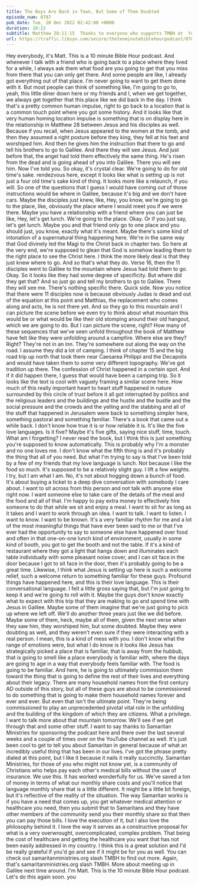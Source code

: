 ```yaml
---
title: The Boys Are Back in Town, But Some of Them Doubted
episode_num: 0787
pub_date: Tue, 20 Dec 2022 02:42:00 +0000
duration: 10:22
subtitle: Matthew 28:11-15  Thanks to everyone who supports TMBH at  You're the reason we can all do this together!  Music written and performed by 
url: https://traffic.libsyn.com/secure/thetenminutebiblehourpodcast/0787_-_The_Boys_Are_Back_in_Town_But_Some_of_Them_Doubted.mp3
---
```


 Hey everybody, it's Matt. This is a 10 minute Bible Hour podcast. And whenever I talk with a friend who is going back to a place where they lived for a while, I always ask them what food are you going to get that you miss from there that you can only get there. And some people are like, I already got everything out of that place. I'm never going to want to get them done with it. But most people can think of something like, I'm going to go to, yeah, this little diner down here or my friends and I, when we get together, we always get together that this place like we did back in the day. I think that's a pretty common human impulse, right to go back to a location that is a common touch point where you got some history. And it looks like that very human homing location impulse is something that is on display here in the relationship in Matthew 28 between Jesus and his disciples as well. Because if you recall, when Jesus appeared to the women at the tomb, and then they assumed a right posture before they king, they fell at his feet and worshiped him. And then he gives him the instruction that there to go and tell his brothers to go to Galilee. And there they will see Jesus. And just before that, the angel had told them effectively the same thing. He's risen from the dead and is going ahead of you into Galilee. There you will see him. Now I've told you. So okay, it's crystal clear. We're going to do for old time's sake. rendezvous here, except it looks like what is setting up is not just a four old time's sake kind of thing. It looks more like a relaunch, if you will. So one of the questions that I guess I would have coming out of those instructions would be where in Galilee, because it's big and we don't have cars. Maybe the disciples just knew, like, Hey, you know, we're going to go to the place, like, obviously the place where I would meet you if we were there. Maybe you have a relationship with a friend where you can just be like, Hey, let's get lunch. We're going to the place. Okay. Or if you just say, let's get lunch. Maybe you and that friend only go to one place and you should just, you know, exactly what it's meant. Maybe there's some kind of intonation of a supernatural thing happening here. We're in the same way that God divinely led the Magi to the Christ back in chapter two. So here at the very end, we're supposed to glean that God is somehow leading them to the right place to see the Christ here. I think the more likely deal is that they just knew where to go. And so that's what they do. Verse 16, then the 11 disciples went to Galilee to the mountain where Jesus had told them to go. Okay. So it looks like they had some degree of specificity. But where did they get that? And so just go and tell my brothers to go to Galilee. There they will see me. There's nothing specific there. Quick side. Now you notice that there were 11 disciples now is because obviously Judas is dead and out of the equation at this point and Matthias, the replacement who comes along and acts, he is not there yet. And so they go to this mountain and I can picture the scene before we even try to think about what mountain this would be or what would be like their old stomping around their old hangout, which we are going to do. But I can picture the scene, right? How many of these sequences that we've seen unfold throughout the book of Matthew have felt like they were unfolding around a campfire. Where else are they? Right? They're not in an inn. They're somewhere out along the way on the road. I assume they did a lot of camping. I think of chapter 15 and the big road trip up north that took them near Caesarea Philippi and the Decapolis and would have taken them to some very different topography. We've got tradition up there. The confession of Christ happened in a certain spot. And if it did happen there, I guess that would have been a camping trip. So it looks like the text is cool with vaguely framing a similar scene here. How much of this really important heart to heart stuff happened in nature surrounded by this circle of trust before it all got interrupted by politics and the religious leaders and the buildings and the hustle and the bustle and the social pressure and the crowds and the yelling and the stabbing and all of the stuff that happened in Jerusalem were back to something simpler here, something pastoral and something familiar. There's a book that came out a while back. I don't know how true it is or how reliable it is. It's like the five love languages. Is it five? Maybe it's five gifts, saying nice stuff, time, touch. What am I forgetting? I never read the book, but I think this is just something you're supposed to know automatically. This is probably why I'm a monster and no one loves me. I don't know what the fifth thing is and it's probably the thing that all of you need. But what I'm trying to say is that I've been told by a few of my friends that my love language is lunch. Not because I like the food so much. It's supposed to be a relatively slight guy. I lift a few weights. I try, but I am what I am. No, it's not about hogging down a bunch of food. It's about buying a ticket to a deep dive conversation with somebody I care about. I want to sit across from this person and not talk with anyone else right now. I want someone else to take care of the details of the meal and the food and all of that. I'm happy to pay extra money to effectively hire someone to do that while we sit and enjoy a meal. I want to sit for as long as it takes and I want to work through an idea. I want to talk. I want to listen. I want to know. I want to be known. It's a very familiar rhythm for me and a lot of the most meaningful things that have ever been said to me or that I've ever had the opportunity to say to someone else have happened over food and often in that one-on-one lunch kind of environment, usually in some kind of booth, you got to get the booth and not the table. If it's a kind of restaurant where they got a light that hangs down and illuminates each table individually with some pleasant noise cover, and I can sit face in the door because I got to sit face in the door, then it's probably going to be a great time. Likewise, I think what Jesus is setting up here is such a welcome relief, such a welcome return to something familiar for these guys. Profound things have happened here, and this is their love language. This is their conversational language. I felt a little gross saying that, but I'm just going to keep it and we're going to roll with it. Maybe the guys don't know exactly what to expect with this trip that they are making to go and spend time with Jesus in Galilee. Maybe some of them imagine that we're just going to pick up where we left off. We'll do another three years just like we did before. Maybe some of them, heck, maybe all of them, given the next verse when they saw him, they worshiped him, but some doubted. Maybe they were doubting as well, and they weren't even sure if they were interacting with a real person. I mean, this is a kind of mess with you. I don't know what the range of emotions were, but what I do know is it looks like Jesus has strategically picked a place that is familiar, that is away from the hubbub, that is going to smell like a place everybody is familiar with, where the days are going to age in a way that everybody feels familiar with. The food is going to be familiar. And here, he is going to ultimately commission them toward the thing that is going to define the rest of their lives and everything about their legacy. There are many household names from the first century AD outside of this story, but all of these guys are about to be commissioned to do something that is going to make them household names forever and ever and ever. But even that isn't the ultimate point. They're being commissioned to play an unprecedented pivotal vital role in the unfolding and the building of the kingdom of which they are citizens. What a privilege. I want to talk more about that mountain tomorrow. We'll see if we get through that and some other stuff. I want to say thanks to Samaritan Ministries for sponsoring the podcast here and there over the last several weeks and a couple of times over on the YouTube channel as well. It's just been cool to get to tell you about Samaritan in general because of what an incredibly useful thing that has been in our lives. I've got the phrase pretty dialed at this point, but I like it because it nails it really succinctly. Samaritan Ministries, for those of you who might not know yet, is a community of Christians who helps pay each other's medical bills without the use of insurance. We use this. It has worked wonderfully for us. We've saved a ton of money in terms of what our monthly share costs and you'll notice that language monthly share that is a little different. It might be a little bit foreign, but it's reflective of the reality of the situation. The way Samaritan works is if you have a need that comes up, you get whatever medical attention or healthcare you need, then you submit that to Samaritans and they have other members of the community send you their monthly share so that then you can pay those bills. I love the execution of it, but I also love the philosophy behind it. I love the way it serves as a constructive proposal for what is a very overwrought, overcomplicated, complex problem. That being the cost of healthcare and getting the healthcare you want that has not been easily addressed in my country. I think this is a great solution and I'd be really grateful if you'd go and see if it might be for you as well. You can check out samaritanministries.org slash TMBH to find out more. Again, that's samaritanministries.org slash TMBH. More about meeting up in Galilee next time around. I'm Matt. This is the 10 minute Bible Hour podcast. Let's do this again soon. you